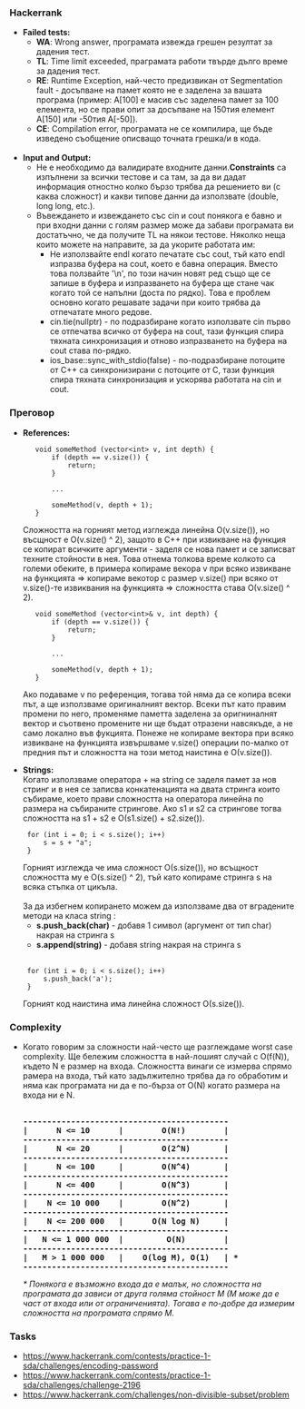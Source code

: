 ### Hackerrank
- **Failed tests:**<br>
  - **WA**: Wrong answer, програмата извежда грешен резултат за дадения тест.<br>
  - **TL**: Time limit exceeded, праграмата работи твърде дълго време за дадения тест.<br>
  - **RE**: Runtime Exception, най-често предизвикан от Segmentation fault - досъпване на памет която не е заделена за вашата програма (пример: A[100] е масив със заделена памет за 100 елемента, но се прави опит за досъпване на 150тия елемент А[150] или -50тия A[-50]).<br>
  - **CE**: Compilation error, програмата не се компилира, ще бъде изведено съобщение описващо точната грешка/и в кода.<br><br>
- **Input and Output:**<br>
  - Не е необходимо да валидирате входните данни.<strong>Constraints</strong> са изпълнени за всички тестове и са там, за да ви дадaт информация отностно колко бързо трябва да решението ви (с каква сложност) и какви типове данни да използвате (double, long long, etc.).<br>
  - Въвеждането и извеждането със cin и cout понякога е бавно и при входни данни с голям размер може да забави програмата ви достатъчно, че да получите TL на някои тестове. Няколко неща които можете на направите, за да укорите работата им:<br>
    - Не използвайте endl когато печатате със cout, тъй като endl изпразва буфера на cout, което е бавна операция. Вместо това ползвайте '\n', по този начин новят ред също ще се запише в буфера и изпразването на буфера ще стане чак когато той се напълни (доста по рядко). Това е проблем основно когато решавате задачи при които трябва да отпечатате много редове.<br>
    - cin.tie(nullptr) - по подразбиране когато използвате cin първо се отпечатва всичко от буфера на cout, тази функция спира тяхната синхронизация и отново изпразването на буфера на cout става по-рядко.<br>
    - ios_base::sync_with_stdio(false) - по-подразбиране потоците от C++ са синхронизирани с потоците от C, тази функция спира тяхната синхронизация и ускорява работата на cin и cout.<br>
    
### Преговор
- **References:**
    <p>

         void someMethod (vector<int> v, int depth) {
             if (depth == v.size()) {
                 return;
             }

             ...

             someMethod(v, depth + 1);
         }  
    </p>
  Сложността на горният метод изглежда линейна O(v.size()), но въсщност е O(v.size() ^ 2), защото в C++ при извикване на функция се копират всичките аргументи - заделя се нова памет и се записват техните стойности в нея. Това отнема толкова време колкото са големи обеките, в примера копираме векора v при всяко извикване на функцията => копираме векотор с размер v.size() при всяко от v.size()-те извиквания на функцията => сложността става О(v.size() ^ 2).
  
    <p>

         void someMethod (vector<int>& v, int depth) {
             if (depth == v.size()) {
                 return;
             }

             ...

             someMethod(v, depth + 1);
         }
    </p>
  Ако подаваме v по референция, тогава той няма да се копира всеки път, а ще използваме оригиналният вектор. Всеки път като правим промени по него, променяме паметта заделена за оригниналнят вектор и съотвено промените ни ще бъдат отразени навсякъде, а не само локално във фукцията. Понеже не копираме вектора при всяко извикване на функцията извършваме v.size() операции по-малко от предния път и сложността на този метод наистина е О(v.size()).<br>
- **Strings:**<br>
  Когато използваме оператора + на string се заделя памет за нов стринг и в нея се записва конкатенацията на двата стринга които събираме, което прави сложността на оператора линейна по размера на събираните стрингове. Ако s1 и s2 са стрингове тогва сложността на s1 + s2 e О(s1.size() + s2.size()).
  <p>

       for (int i = 0; i < s.size(); i++)
           s = s + "a";
       }
  </p>
  Горният изглежда че има сложност О(s.size()), но всъщност сложността му е O(s.size() ^ 2), тъй като копираме стринга s на всяка стъпка от цикъла.
  <br><br>
  За да избегнем копирането можем да използваме два от вградените методи на класа string :
    <ul>
      <li> <strong>s.push_back(char)</strong> - добавя 1 символ (аргумент от тип char) накрая на стринга s</li>
      <li> <strong>s.append(string)</strong> - добавя string накрая на стринга s</li>
    </ul>
  <br>
  <p>

       for (int i = 0; i < s.size(); i++)
           s.push_back('a');
       }
  </p>
  Горният код наистина има линейна сложност О(s.size()).
   
### Complexity
- Когато говорим за сложности най-често ще разглеждаме worst case complexity. Ще бележим сложността в най-лошият случай с O(f(N)), където N е размер на входа. Сложността винаги се измерва спрямо рамера на входа, тъй като задължително трябва да го обработим и няма как програмата ни да е по-бърза от O(N) когато размера на входа ни е N.
  <pre><strong>
  -------------------------------------------
  |      N <= 10      |        O(N!)        |
  -------------------------------------------
  |      N <= 20      |        O(2^N)       |
  -------------------------------------------
  |      N <= 100     |        O(N^4)       |
  -------------------------------------------
  |      N <= 400     |        O(N^3)       |
  -------------------------------------------
  |    N <= 10 000    |        O(N^2)       |
  -------------------------------------------
  |    N <= 200 000   |      O(N log N)     |
  -------------------------------------------
  |   N <= 1 000 000  |         O(N)        |
  -------------------------------------------
  |   M > 1 000 000   |    O(log M), O(1)   | *
  ------------------------------------------- 
  </strong></pre>
  <em>* Понякога е възможно входа да е малък, но сложността на програмата да зависи от друга голяма стойност М (М може да е част от входа или от ограниченията). Тогава е по-добре да измерим сложността на програмата спрямо М.</em>

### Tasks
  - https://www.hackerrank.com/contests/practice-1-sda/challenges/encoding-password
  - https://www.hackerrank.com/contests/practice-1-sda/challenges/challenge-2196
  - https://www.hackerrank.com/challenges/non-divisible-subset/problem
